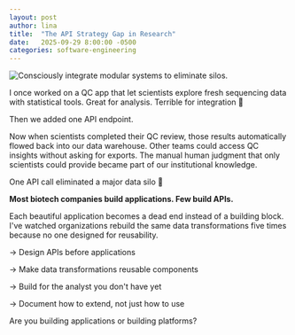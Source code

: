 ```yaml
---
layout: post
author: lina
title:  "The API Strategy Gap in Research"
date:   2025-09-29 8:00:00 -0500
categories: software-engineering
---
```


![Consciously integrate modular systems to eliminate silos.](/assets/images/posts/2025-09-29-api-strategy-gap-in-research.jpg)

I once worked on a QC app that let scientists explore fresh sequencing data with statistical tools. Great for analysis. Terrible for integration 🫣

Then we added one API endpoint.

Now when scientists completed their QC review, those results automatically flowed back into our data warehouse. Other teams could access QC insights without asking for exports. The manual human judgment that only scientists could provide became part of our institutional knowledge.

One API call eliminated a major data silo 🚀

**Most biotech companies build applications. Few build APIs.**

Each beautiful application becomes a dead end instead of a building block. I've watched organizations rebuild the same data transformations five times because no one designed for reusability.

→ Design APIs before applications

 → Make data transformations reusable components

 → Build for the analyst you don't have yet

 → Document how to extend, not just how to use

Are you building applications or building platforms?